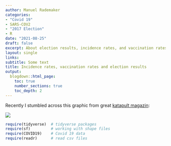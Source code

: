 ```yaml
---
author: Manuel Rademaker
categories:
- "Covid 19"
- SARS-COV2
- "2017 Election"
- R
date: "2021-08-25"
draft: false
excerpt: About election results, incidence rates, and vaccination rates  
layout: single
links:
subtitle: Some text
title: Incidence rates, vaccination rates and election results
output:
  blogdown::html_page:
    toc: true
    number_sections: true
    toc_depth: 2
---
```


Recently I stumbled across this graphic from great [katapult magazin](https://katapult-magazin.de/de):

![](katapult_afd_election_incidence.png)



```r
require(tidyverse)  # tidyverse packages
require(sf)         # working with shape files
require(COVID19)    # Covid 19 data 
require(readr)      # read csv files
```




